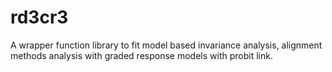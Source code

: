 # rd3cr3

A wrapper function library to fit model based invariance analysis, alignment methods analysis with graded response models with probit link.
